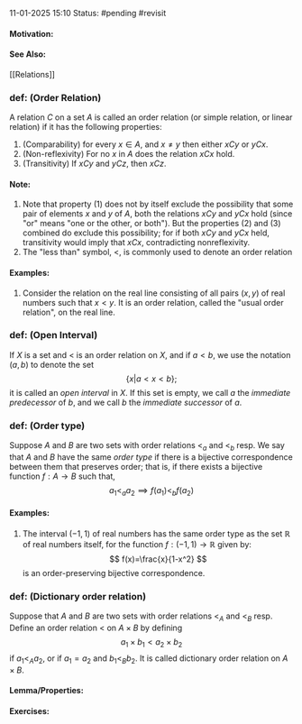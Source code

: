 11-01-2025 15:10
Status: #pending #revisit
#### Motivation:
#### See Also:
[[Relations]]
### def: (Order Relation)
A relation $C$ on a set $A$ is called an order relation (or simple relation, or linear relation) if it has the following properties:
1. (Comparability) for every $x \in A\text{, and }x\neq y\text{ then either }xCy\text{ or }yCx$.
2. (Non-reflexivity) For no $x$ in $A$ does the relation $xCx$ hold.
3. (Transitivity) If $xCy\text{ and }yCz\text{, then }xCz$.
#### Note:
1. Note that property (1) does not by itself exclude the possibility that some pair of elements $x\text{ and }y\text{ of }A$, both the relations $xCy\text{ and }yCx$ hold (since "or" means "one or the other, or both"). But the properties (2) and (3) combined do exclude this possibility; for if both $xCy\text{ and }yCx$ held, transitivity would imply that $xCx$, contradicting nonreflexivity.
2. The "less than" symbol, $<$, is commonly used to denote an order relation
#### Examples:
1. Consider the relation on the real line consisting of all pairs $(x,y)$ of real numbers such that $x<y$. It is an order relation, called the "usual order relation", on the real line.
### def: (Open Interval)
If $X$ is a set and $<$ is an order relation on $X$, and if $a<b$, we use the notation $(a,b)$ to denote the set $$
\{x|a<x<b\};$$
it is called an *open interval* in $X$. If this set is empty, we call $a$ the *immediate predecessor* of $b$, and we call $b$ the *immediate successor* of $a$.
### def: (Order type)
Suppose $A\text{ and }B$ are two sets with order relations $<_{a}\text{ and }<_{b}$ resp. We say that $A\text{ and }B$ have the same *order type* if there is a bijective correspondence between them that preserves order; that is, if there exists a bijective function $f:A\to B$ such that, $$
a_{1}<_{a}a_{2}\implies f(a_{1})<_{b}f(a_{2})
$$
#### Examples:
1. The interval $(-1,1)$ of real numbers has the same order type as the set $\mathbb{R}$ of real numbers itself, for the function $f:(-1,1)\to \mathbb{R}$ given by:$$
f(x)=\frac{x}{1-x^2}
$$
is an order-preserving bijective correspondence.
### def: (Dictionary order relation)
Suppose that $A\text{ and }B$ are two sets with order relations $<_{A}\text{ and }<_{B}$ resp. Define an order relation $<$ on $A\times B$ by defining $$
a_{1}\times b_{1}<a_{2}\times b_{2}
$$
if $a_{1}<_{A}a_{2}\text{, or if }a_{1}=a_{2}\text{ and }b_{1}<_{B}b_{2}$. It is called dictionary order relation on $A\times B$.

#### Lemma/Properties:
#### Exercises: